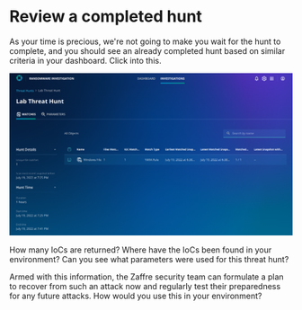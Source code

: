 # Review a completed hunt

As your time is precious, we're not going to make you wait for the hunt to complete, and you should see an already completed hunt based on similar criteria in your dashboard. Click into this.

![Review the completed threat hunt](./images/TH8.png)

How many IoCs are returned? Where have the IoCs been found in your environment? Can you see what parameters were used for this threat hunt?

Armed with this information, the Zaffre security team can formulate a plan to recover from such an attack now and regularly test their preparedness for any future attacks. How would you use this in your environment?